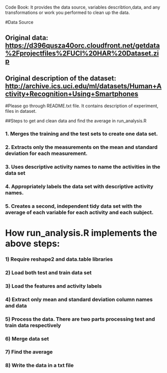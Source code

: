 Code Book:
It provides the data source, variables describtion,data, and any transformations or work you performed to clean up the data.

#Data Source

## Original data: https://d396qusza40orc.cloudfront.net/getdata%2Fprojectfiles%2FUCI%20HAR%20Dataset.zip
## Original description of the dataset: http://archive.ics.uci.edu/ml/datasets/Human+Activity+Recognition+Using+Smartphones

#Please go through README.txt file. It contains description of experiment, files in dataset.

##Steps to get and clean data and find the average in run_analysis.R

### 1. Merges the training and the test sets to create one data set.
### 2. Extracts only the measurements on the mean and standard deviation for each measurement.
### 3. Uses descriptive activity names to name the activities in the data set
### 4. Appropriately labels the data set with descriptive activity names.
### 5. Creates a second, independent tidy data set with the average of each variable for each activity and each subject.

# How run_analysis.R implements the above steps:

### 1) Require reshape2 and data.table libraries
### 2) Load both test and train data set
### 3) Load the features and activity labels
### 4) Extract only mean and standard deviation column names and data
### 5) Process the data. There are two parts processing test and train data respectively
### 6) Merge data set
### 7) Find the average
### 8) Write the data in a txt file
